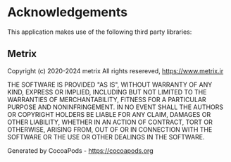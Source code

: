 # Acknowledgements
This application makes use of the following third party libraries:

## Metrix

Copyright (c) 2020-2024 metrix All rights resereved, 
https://www.metrix.ir

THE SOFTWARE IS PROVIDED "AS IS", WITHOUT WARRANTY OF ANY KIND,
EXPRESS OR IMPLIED, INCLUDING BUT NOT LIMITED TO THE WARRANTIES OF
MERCHANTABILITY, FITNESS FOR A PARTICULAR PURPOSE AND
NONINFRINGEMENT. IN NO EVENT SHALL THE AUTHORS OR COPYRIGHT HOLDERS BE
LIABLE FOR ANY CLAIM, DAMAGES OR OTHER LIABILITY, WHETHER IN AN ACTION
OF CONTRACT, TORT OR OTHERWISE, ARISING FROM, OUT OF OR IN CONNECTION
WITH THE SOFTWARE OR THE USE OR OTHER DEALINGS IN THE SOFTWARE.

Generated by CocoaPods - https://cocoapods.org
